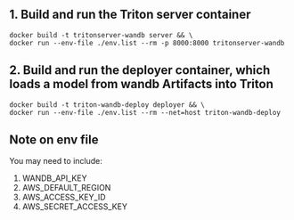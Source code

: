 ## 1. Build and run the Triton server container
```
docker build -t tritonserver-wandb server && \
docker run --env-file ./env.list --rm -p 8000:8000 tritonserver-wandb
```

## 2. Build and run the deployer container, which loads a model from wandb Artifacts into Triton
```
docker build -t triton-wandb-deploy deployer && \
docker run --env-file ./env.list --rm --net=host triton-wandb-deploy
```

## Note on env file
You may need to include:
1. WANDB_API_KEY
2. AWS_DEFAULT_REGION
3. AWS_ACCESS_KEY_ID
4. AWS_SECRET_ACCESS_KEY